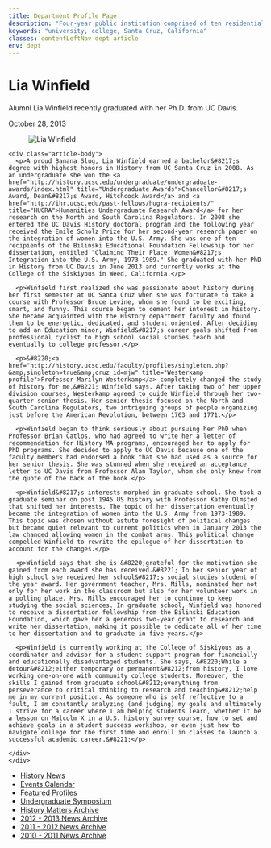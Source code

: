 ```yaml
---
title: Department Profile Page
description: "Four-year public institution comprised of ten residential college communities nestled in the redwood forests and meadows overlooking central California's Monterey Bay."
keywords: "university, college, Santa Cruz, California"
classes: contentLeftNav dept article
env: dept
---
```

<div id="sprflt">
  
  <div id="mainContent">
    <div class="contentBox">
    <h1 id="title">Lia Winfield</h1>
    <p id="subhead">Alumni Lia Winfield recently graduated with her Ph.D. from UC Davis.</p>
    <p class="date">October 28, 2013</p>
    <figure class="imgHolder">
            <img alt="Lia Winfield" src="http://history.ucsc.edu/news-events/profiles/images/winfield.jpg">
    </figure>

    <div class="article-body">
      <p>A proud Banana Slug, Lia Winfield earned a bachelor&#8217;s degree with highest honors in History from UC Santa Cruz in 2008. As an undergraduate she won the <a href="http://history.ucsc.edu/undergraduate/undergraduate-awards/index.html" title="Undergraduate Awards">Chancellor&#8217;s Award, Dean&#8217;s Award, Hitchcock Award</a> and <a href="http://ihr.ucsc.edu/past-fellows/hugra-recipients/" title="HUGRA">Humanities Undergraduate Research Award</a> for her research on the North and South Carolina Regulators. In 2008 she entered the UC Davis History doctoral program and the following year received the Emile Scholz Prize for her second-year research paper on the integration of women into the U.S. Army. She was one of ten recipients of the Bilinski Educational Foundation Fellowship for her dissertation, entitled "Claiming Their Place: Women&#8217;s Integration into the U.S. Army, 1973-1989." She graduated with her PhD in History from UC Davis in June 2013 and currently works at the College of the Siskiyous in Weed, California.</p>

      <p>Winfield first realized she was passionate about history during her first semester at UC Santa Cruz when she was fortunate to take a course with Professor Bruce Levine, whom she found to be exciting, smart, and funny. This course began to cement her interest in history. She became acquainted with the History department faculty and found them to be energetic, dedicated, and student oriented. After deciding to add an Education minor, Winfield&#8217;s career goals shifted from professional cyclist to high school social studies teach and eventually to college professor.</p>
  
      <p>&#8220;<a href="http://history.ucsc.edu/faculty/profiles/singleton.php?&amp;singleton=true&amp;cruz_id=mjw" title="Westerkamp profile">Professor Marilyn Westerkamp</a> completely changed the study of history for me,&#8221; Winfield says. After taking two of her upper division courses, Westerkamp agreed to guide Winfield through her two-quarter senior thesis. Her senior thesis focused on the North and South Carolina Regulators, two intriguing groups of people organizing just before the American Revolution, between 1763 and 1771.</p>
      
      <p>Winfield began to think seriously about pursuing her PhD when Professor Brian Catlos, who had agreed to write her a letter of recommendation for History MA programs, encouraged her to apply for PhD programs. She decided to apply to UC Davis because one of the faculty members had endorsed a book that she had used as a source for her senior thesis. She was stunned when she received an acceptance letter to UC Davis from Professor Alan Taylor, whom she only knew from the quote of the back of the book.</p>
      
      <p>Winfield&#8217;s interests morphed in graduate school. She took a graduate seminar on post 1945 US history with Professor Kathy Olmsted that shifted her interests. The topic of her dissertation eventually became the integration of women into the U.S. Army from 1973-1989. This topic was chosen without astute foresight of political changes but became quiet relevant to current politics when in January 2013 the law changed allowing women in the combat arms. This political change compelled Winfield to rewrite the epilogue of her dissertation to account for the changes.</p>
  
      <p>Winfield says that she is &#8220;grateful for the motivation she gained from each award she has received.&#8221; In her senior year of high school she received her school&#8217;s social studies student of the year award. Her government teacher, Mrs. Mills, nominated her not only for her work in the classroom but also for her volunteer work in a polling place. Mrs. Mills encouraged her to continue to keep studying the social sciences. In graduate school, Winfield was honored to receive a dissertation fellowship from the Bilinski Education Foundation, which gave her a generous two-year grant to research and write her dissertation, making it possible to dedicate all of her time to her dissertation and to graduate in five years.</p>

      <p>Winfield is currently working at the College of Siskiyous as a coordinator and advisor for a student support program for financially and educationally disadvantaged students. She says, &#8220;While a detour&#8212;either temporary or permanent&#8212;from history, I love working one-on-one with community college students. Moreover, the skills I gained from graduate school&#8212;everything from perseverance to critical thinking to research and teaching&#8212;help me in my current position. As someone who is self reflective to a fault, I am constantly analyzing (and judging) my goals and ultimately I strive for a career where I am helping students learn, whether it be a lesson on Malcolm X in a U.S. history survey course, how to set and achieve goals in a student success workshop, or even just how to navigate college for the first time and enroll in classes to launch a successful academic career.&#8221;</p>

    </div>
    </div>
  </div>

  <div id="subNav" class="sidebar">
    <nav>
    <ul>
      <li><a href="../news/index.html">History News</a></li>
      <li><a href="../events/index.html">Events Calendar</a></li>
      <li><a href="index.html">Featured Profiles</a></li>
      <li><a href="http://history.ucsc.edu/undergraduate/undergraduate-research/ugrd-symposium.html">Undergraduate Symposium</a></li>
      <li><a href="../history-matters-archive/index.html">History Matters Archive</a></li>
      <li><a href="../1213 archives/index.html">2012 - 2013 News Archive</a></li>
      <li><a href="../1112 archives/index.html">2011 - 2012 News Archive</a></li>
      <li><a href="../1011 archives/index.html">2010 - 2011 News Archive</a></li>
    </ul>
  </nav>
  </div>

</div>